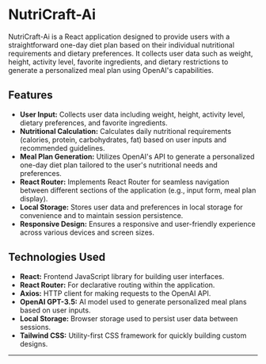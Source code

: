 # NutriCraft-Ai

NutriCraft-Ai is a React application designed to provide users with a straightforward one-day diet plan based on their individual nutritional requirements and dietary preferences. It collects user data such as weight, height, activity level, favorite ingredients, and dietary restrictions to generate a personalized meal plan using OpenAI's capabilities.

## Features

- **User Input:** Collects user data including weight, height, activity level, dietary preferences, and favorite ingredients.
- **Nutritional Calculation:** Calculates daily nutritional requirements (calories, protein, carbohydrates, fat) based on user inputs and recommended guidelines.
- **Meal Plan Generation:** Utilizes OpenAI's API to generate a personalized one-day diet plan tailored to the user's nutritional needs and preferences.
- **React Router:** Implements React Router for seamless navigation between different sections of the application (e.g., input form, meal plan display).
- **Local Storage:** Stores user data and preferences in local storage for convenience and to maintain session persistence.
- **Responsive Design:** Ensures a responsive and user-friendly experience across various devices and screen sizes.

## Technologies Used

- **React:** Frontend JavaScript library for building user interfaces.
- **React Router:** For declarative routing within the application.
- **Axios:** HTTP client for making requests to the OpenAI API.
- **OpenAI GPT-3.5:** AI model used to generate personalized meal plans based on user inputs.
- **Local Storage:** Browser storage used to persist user data between sessions.
- **Tailwind CSS:** Utility-first CSS framework for quickly building custom designs.

---

